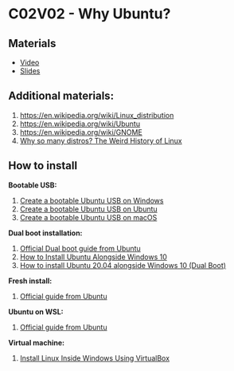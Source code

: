 # C02V02 - Why Ubuntu?

## Materials

* [Video](https://youtu.be/hl-IZ79d3U8)
* [Slides](https://docs.google.com/presentation/d/1Vyfz7eHe32DOd3dAdF0lvlb4sRXWcEU7vtPWkq72tBg/edit?usp=sharing)

## Additional materials:

1. <https://en.wikipedia.org/wiki/Linux_distribution>
1. <https://en.wikipedia.org/wiki/Ubuntu>
1. <https://en.wikipedia.org/wiki/GNOME>
1. [Why so many distros? The Weird History of Linux](https://www.youtube.com/watch?v=ShcR4Zfc6Dw)

## How to install

**Bootable USB:**

1. [Create a bootable Ubuntu USB on Windows](https://ubuntu.com/tutorials/create-a-usb-stick-on-windows#1-overview)
1. [Create a bootable Ubuntu USB on Ubuntu](https://ubuntu.com/tutorials/create-a-usb-stick-on-ubuntu#1-overview)
1. [Create a bootable Ubuntu USB on macOS](https://ubuntu.com/tutorials/create-a-usb-stick-on-macos#1-overview)

**Dual boot installation:**

1. [Official Dual boot guide from Ubuntu](https://help.ubuntu.com/community/WindowsDualBoot)
1. [How to Install Ubuntu Alongside Windows 10](https://itsfoss.com/install-ubuntu-1404-dual-boot-mode-windows-8-81-uefi/)
1. [How to install Ubuntu 20.04 alongside Windows 10 (Dual Boot)](https://linuxconfig.org/how-to-install-ubuntu-20-04-alongside-windows-10-dual-boot) 


**Fresh install:**

1. [Official guide from Ubuntu](https://ubuntu.com/tutorials/install-ubuntu-desktop#1-overview)


**Ubuntu on WSL:**

1. [Official guide from Ubuntu](https://ubuntu.com/wsl)


**Virtual machine:**

1. [Install Linux Inside Windows Using VirtualBox](https://itsfoss.com/install-linux-in-virtualbox/)

